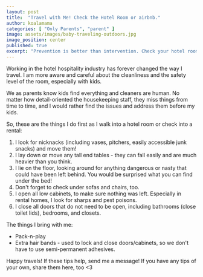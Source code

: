 ```yaml
---
layout: post
title:  "Travel with Me! Check the Hotel Room or airbnb."
author: koalamama
categories: [ "Only Parents", "parent" ]
image: assets/images/baby-traveling-outdoors.jpg
image_position: center
published: true
excerpt: "Prevention is better than intervention. Check your hotel room or rental before your children find the trouble!"
---
```


Working in the hotel hospitality industry has forever changed the way I travel. I am more aware and careful about the cleanliness and the safety level of the room, especially with kids.

We as parents know kids find everything and cleaners are human. No matter how detail-oriented the housekeeping staff, they miss things from time to time, and I would rather find the issues and address them before my kids.

So, these are the things I do first as I walk into a hotel room or check into a rental: 

1. I look for nicknacks (including vases, pitchers, easily accessible junk snacks) and move them! 
2. I lay down or move any tall end tables - they can fall easily and are much heavier than you think. 
3. I lie on the floor, looking around for anything dangerous or nasty that could have been left behind. You would be surprised what you can find under the bed!
4. Don't forget to check under sofas and chairs, too. 
5. I open all low cabinets, to make sure nothing was left. Especially in rental homes, I look for sharps and pest poisons.
6. I close all doors that do not need to be open, including bathrooms (close toilet lids), bedrooms, and closets. 

The things I bring with me:

- Pack-n-play
- Extra hair bands - used to lock and close doors/cabinets, so we don't have to use semi-permanent adhesives.

Happy travels! If these tips help, send me a message! If you have any tips of your own, share them here, too  <3 